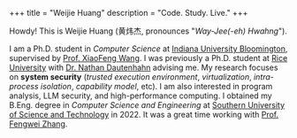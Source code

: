 +++
title = "Weijie Huang"
description = "Code. Study. Live."
+++

Howdy! This is Weijie Huang (黄炜杰, pronounces "*Way-Jee(-eh) Hwahng*").

I am a Ph.D. student in *Computer Science* at [Indiana University Bloomington](https://bloomington.iu.edu), supervised by [Prof. XiaoFeng Wang](https://wangxiaofeng7.github.io).
I was previously a Ph.D. student at [Rice University](https://www.rice.edu) with [Dr. Nathan Dautenhahn](https://nathandautenhahn.com) advising me.
My research focuses on **system security** (*trusted execution environment*, *virtualization*, *intra-process isolation*, *capability model*, etc).
I am also interested in program analysis, LLM security, and high-performance computing.
I obtained my B.Eng. degree in *Computer Science and Engineering* at [Southern University of Science and Technology](https://www.sustech.edu.cn) in 2022.
It was a great time working with [Prof. Fengwei Zhang](https://fengweiz.github.io).
